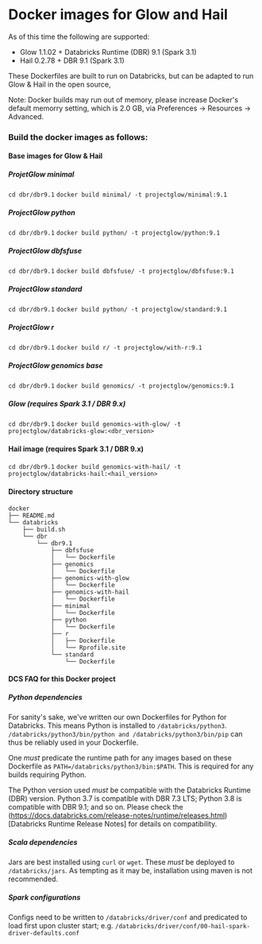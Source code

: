 # Docker images for Glow and Hail

As of this time the following are supported: 

* Glow 1.1.02 + Databricks Runtime (DBR) 9.1 (Spark 3.1)
* Hail 0.2.78 + DBR 9.1 (Spark 3.1)

These Dockerfiles are built to run on Databricks, 
but can be adapted to run Glow & Hail in the open source,

Note: Docker builds may run out of memory, please increase
Docker's default memorry setting, which is 2.0 GB, via Preferences -> Resources -> Advanced.

### Build the docker images as follows:

#### Base images for Glow & Hail

##### ProjetGlow minimal 
```cd dbr/dbr9.1```
```docker build minimal/ -t projectglow/minimal:9.1```

##### ProjectGlow python 
```cd dbr/dbr9.1```
```docker build python/ -t projectglow/python:9.1```

##### ProjectGlow dbfsfuse 
```cd dbr/dbr9.1```
```docker build dbfsfuse/ -t projectglow/dbfsfuse:9.1```

##### ProjectGlow standard 
```cd dbr/dbr9.1```
```docker build python/ -t projectglow/standard:9.1```

##### ProjectGlow r 
```cd dbr/dbr9.1```
```docker build r/ -t projectglow/with-r:9.1```

##### ProjectGlow genomics base 
```cd dbr/dbr9.1```
```docker build genomics/ -t projectglow/genomics:9.1```

##### Glow (requires Spark 3.1 / DBR 9.x)
```cd dbr/dbr9.1```
```docker build genomics-with-glow/ -t projectglow/databricks-glow:<dbr_version>```

#### Hail image (requires Spark 3.1 / DBR 9.x) 
```cd dbr/dbr9.1```
```docker build genomics-with-hail/ -t projectglow/databricks-hail:<hail_version>```

#### Directory structure
```
docker
├── README.md
└── databricks
    ├── build.sh
    └── dbr
        └── dbr9.1
            ├── dbfsfuse
            │   └── Dockerfile
            ├── genomics
            │   └── Dockerfile
            ├── genomics-with-glow
            │   └── Dockerfile
            ├── genomics-with-hail
            │   └── Dockerfile
            ├── minimal
            │   └── Dockerfile
            ├── python
            │   └── Dockerfile
            ├── r
            │   ├── Dockerfile
            │   └── Rprofile.site
            └── standard
                └── Dockerfile
```

#### DCS FAQ for this Docker project

##### Python dependencies

For sanity's sake, we've written our own Dockerfiles for Python for Databricks. This means Python is installed to ```/databricks/python3```. ```/databricks/python3/bin/python and /databricks/python3/bin/pip``` can thus be reliably used in your Dockerfile. 

One *must* predicate the runtime path for any images based on these Dockerfile as ```PATH=/databricks/python3/bin:$PATH```. This is required for any builds requiring Python. 

The Python version used *must* be compatible with the Databricks Runtime (DBR) version. Python 3.7 is compatible with DBR 7.3 LTS; Python 3.8 is compatible with DBR 9.1; and so on. Please check the (https://docs.databricks.com/release-notes/runtime/releases.html)[Databricks Runtime Release Notes] for details on compatibility. 

##### Scala dependencies

Jars are best installed using ```curl``` or ```wget```. These *must* be deployed to ```/databricks/jars```.
As tempting as it may be, installation using maven is not recommended.     

##### Spark configurations 

Configs need to be written to ```/databricks/driver/conf``` and predicated to load first upon cluster start; 
e.g. ```/databricks/driver/conf/00-hail-spark-driver-defaults.conf```






